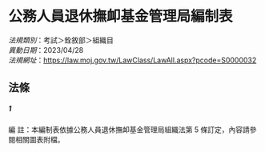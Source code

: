 # 公務人員退休撫卹基金管理局編制表

*法規類別*：考試＞銓敘部＞組織目       
*異動日期*：2023/04/28  
*法規網址*：https://law.moj.gov.tw/LawClass/LawAll.aspx?pcode=S0000032



## 法條
##### 1
編      註：本編制表依據公務人員退休撫卹基金管理局組織法第 5  條訂定，內容請參閱相關圖表附檔。


